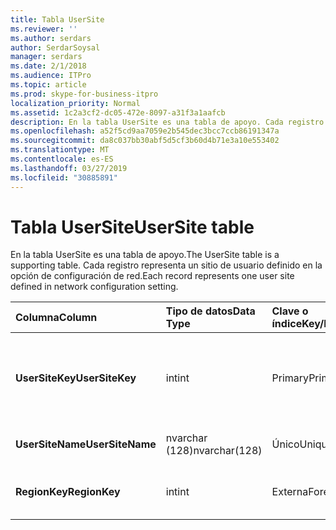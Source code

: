 ```yaml
---
title: Tabla UserSite
ms.reviewer: ''
ms.author: serdars
author: SerdarSoysal
manager: serdars
ms.date: 2/1/2018
ms.audience: ITPro
ms.topic: article
ms.prod: skype-for-business-itpro
localization_priority: Normal
ms.assetid: 1c2a3cf2-dc05-472e-8097-a31f3a1aafcb
description: En la tabla UserSite es una tabla de apoyo. Cada registro representa un sitio de usuario definido en la opción de configuración de red.
ms.openlocfilehash: a52f5cd9aa7059e2b545dec3bcc7ccb86191347a
ms.sourcegitcommit: da8c037bb30abf5d5cf3b60d4b71e3a10e553402
ms.translationtype: MT
ms.contentlocale: es-ES
ms.lasthandoff: 03/27/2019
ms.locfileid: "30885891"
---
```

# <a name="usersite-table"></a><span data-ttu-id="e8632-104">Tabla UserSite</span><span class="sxs-lookup"><span data-stu-id="e8632-104">UserSite table</span></span>
 
<span data-ttu-id="e8632-105">En la tabla UserSite es una tabla de apoyo.</span><span class="sxs-lookup"><span data-stu-id="e8632-105">The UserSite table is a supporting table.</span></span> <span data-ttu-id="e8632-106">Cada registro representa un sitio de usuario definido en la opción de configuración de red.</span><span class="sxs-lookup"><span data-stu-id="e8632-106">Each record represents one user site defined in network configuration setting.</span></span>
  
|<span data-ttu-id="e8632-107">**Columna**</span><span class="sxs-lookup"><span data-stu-id="e8632-107">**Column**</span></span>|<span data-ttu-id="e8632-108">**Tipo de datos**</span><span class="sxs-lookup"><span data-stu-id="e8632-108">**Data Type**</span></span>|<span data-ttu-id="e8632-109">**Clave o índice**</span><span class="sxs-lookup"><span data-stu-id="e8632-109">**Key/Index**</span></span>|<span data-ttu-id="e8632-110">**Detalles**</span><span class="sxs-lookup"><span data-stu-id="e8632-110">**Details**</span></span>|
|:-----|:-----|:-----|:-----|
|<span data-ttu-id="e8632-111">**UserSiteKey**</span><span class="sxs-lookup"><span data-stu-id="e8632-111">**UserSiteKey**</span></span> <br/> |<span data-ttu-id="e8632-112">int</span><span class="sxs-lookup"><span data-stu-id="e8632-112">int</span></span>  <br/> |<span data-ttu-id="e8632-113">Primary</span><span class="sxs-lookup"><span data-stu-id="e8632-113">Primary</span></span>  <br/> |<span data-ttu-id="e8632-114">Número único que identifica el sitio del usuario.</span><span class="sxs-lookup"><span data-stu-id="e8632-114">Unique number identifying the user site.</span></span>  <br/> |
|<span data-ttu-id="e8632-115">**UserSiteName**</span><span class="sxs-lookup"><span data-stu-id="e8632-115">**UserSiteName**</span></span> <br/> |<span data-ttu-id="e8632-116">nvarchar (128)</span><span class="sxs-lookup"><span data-stu-id="e8632-116">nvarchar(128)</span></span>  <br/> |<span data-ttu-id="e8632-117">Único</span><span class="sxs-lookup"><span data-stu-id="e8632-117">Unique</span></span>  <br/> |<span data-ttu-id="e8632-118">Nombre del sitio de usuario.</span><span class="sxs-lookup"><span data-stu-id="e8632-118">User site's name.</span></span>  <br/> |
|<span data-ttu-id="e8632-119">**RegionKey**</span><span class="sxs-lookup"><span data-stu-id="e8632-119">**RegionKey**</span></span> <br/> |<span data-ttu-id="e8632-120">int</span><span class="sxs-lookup"><span data-stu-id="e8632-120">int</span></span>  <br/> |<span data-ttu-id="e8632-121">Externa</span><span class="sxs-lookup"><span data-stu-id="e8632-121">Foreign</span></span>  <br/> |<span data-ttu-id="e8632-122">Referencia de la [tabla de región](region.md).</span><span class="sxs-lookup"><span data-stu-id="e8632-122">Referenced from [Region table](region.md).</span></span>  <br/> |
   

